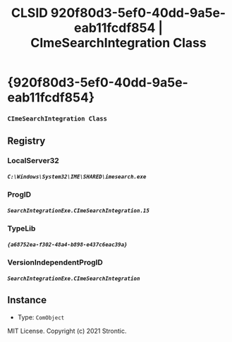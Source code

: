 ﻿---
title: "CLSID 920f80d3-5ef0-40dd-9a5e-eab11fcdf854 | CImeSearchIntegration Class"
excerpt: What is COM-Object CLSID 920f80d3-5ef0-40dd-9a5e-eab11fcdf854?
---

# {920f80d3-5ef0-40dd-9a5e-eab11fcdf854}

### `CImeSearchIntegration Class`

## Registry


### LocalServer32

##### `C:\Windows\System32\IME\SHARED\imesearch.exe`

### ProgID

##### `SearchIntegrationExe.CImeSearchIntegration.15`

### TypeLib

##### `{a68752ea-f302-48a4-b898-e437c6eac39a}`

### VersionIndependentProgID

##### `SearchIntegrationExe.CImeSearchIntegration`

## Instance

* Type: `ComObject`

MIT License. Copyright (c) 2021 Strontic.


